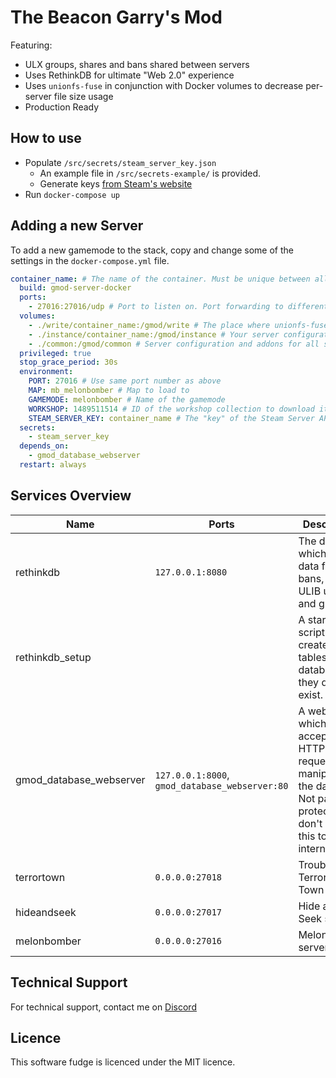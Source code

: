# The Beacon Garry's Mod

Featuring:
- ULX groups, shares and bans shared between servers
- Uses RethinkDB for ultimate "Web 2.0" experience
- Uses `unionfs-fuse` in conjunction with Docker volumes to decrease per-server file size usage
- Production Ready

## How to use
- Populate `/src/secrets/steam_server_key.json`
    - An example file in `/src/secrets-example/` is provided.
    - Generate keys [from Steam's website](https://steamcommunity.com/dev/managegameservers)
- Run `docker-compose up`

## Adding a new Server
To add a new gamemode to the stack, copy and change some of the settings in the `docker-compose.yml` file.

```yaml
container_name: # The name of the container. Must be unique between all containers
  build: gmod-server-docker
  ports:
    - 27016:27016/udp # Port to listen on. Port forwarding to different port NOT allowed.
  volumes:
    - ./write/container_name:/gmod/write # The place where unionfs-fuse writes to for server specific data
    - ./instance/container_name:/gmod/instance # Your server configuration and addons for this specific server
    - ./common:/gmod/common # Server configuration and addons for all servers
  privileged: true
  stop_grace_period: 30s
  environment:
    PORT: 27016 # Use same port number as above 
    MAP: mb_melonbomber # Map to load to
    GAMEMODE: melonbomber # Name of the gamemode
    WORKSHOP: 1489511514 # ID of the workshop collection to download items from
    STEAM_SERVER_KEY: container_name # The "key" of the Steam Server API key. Must match a key in `/src/secrets/steam_server_key.json`
  secrets:
    - steam_server_key
  depends_on:
    - gmod_database_webserver
  restart: always
```

## Services Overview
Name                    | Ports                                            | Description
----------------------- | ------------------------------------------------ | ------------------
rethinkdb               | `127.0.0.1:8080`                                 | The database which stores data for ULX bans, and ULIB users and groups.
rethinkdb_setup         |                                                  | A start-up script which creates tables in the database if they do not exist.
gmod_database_webserver | `127.0.0.1:8000`, `gmod_database_webserver:80`   | A webserver which accepts HTTP requests to manipulate the database. Not password protected (so don't expose this to the internet).
terrortown              | `0.0.0.0:27018`                                  | Trouble in Terrorist Town server.
hideandseek             | `0.0.0.0:27017`                                  | Hide and Seek server.
melonbomber             | `0.0.0.0:27016`                                  | Melonbomber server.

## Technical Support
For technical support, contact me on [Discord](https://discord.gg/aJy34vE)

## Licence
This software fudge is licenced under the MIT licence.
